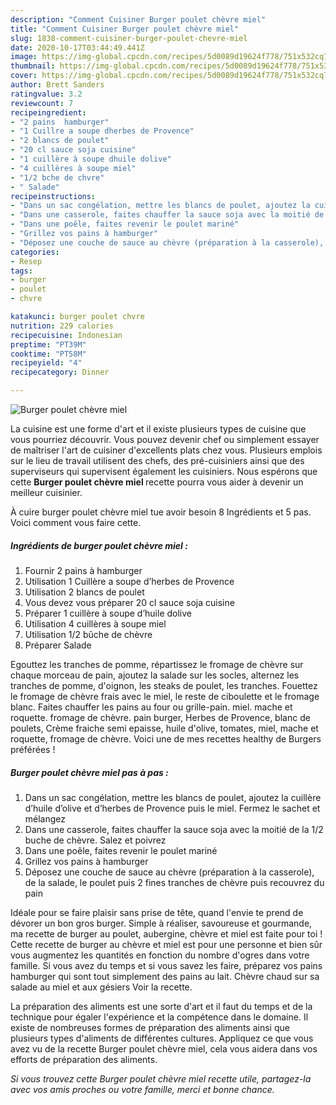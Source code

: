 ```yaml
---
description: "Comment Cuisiner Burger poulet chèvre miel"
title: "Comment Cuisiner Burger poulet chèvre miel"
slug: 1838-comment-cuisiner-burger-poulet-chevre-miel
date: 2020-10-17T03:44:49.441Z
image: https://img-global.cpcdn.com/recipes/5d0089d19624f778/751x532cq70/burger-poulet-chevre-miel-photo-principale-de-la-recette.jpg
thumbnail: https://img-global.cpcdn.com/recipes/5d0089d19624f778/751x532cq70/burger-poulet-chevre-miel-photo-principale-de-la-recette.jpg
cover: https://img-global.cpcdn.com/recipes/5d0089d19624f778/751x532cq70/burger-poulet-chevre-miel-photo-principale-de-la-recette.jpg
author: Brett Sanders
ratingvalue: 3.2
reviewcount: 7
recipeingredient:
- "2 pains  hamburger"
- "1 Cuillre a soupe dherbes de Provence"
- "2 blancs de poulet"
- "20 cl sauce soja cuisine"
- "1 cuillère à soupe dhuile dolive"
- "4 cuillères à soupe miel"
- "1/2 bche de chvre"
- " Salade"
recipeinstructions:
- "Dans un sac congélation, mettre les blancs de poulet, ajoutez la cuillère d’huile d’olive et d’herbes de Provence puis le miel. Fermez le sachet et mélangez"
- "Dans une casserole, faites chauffer la sauce soja avec la moitié de la 1/2 buche de chèvre. Salez et poivrez"
- "Dans une poêle, faites revenir le poulet mariné"
- "Grillez vos pains à hamburger"
- "Déposez une couche de sauce au chèvre (préparation à la casserole), de la salade, le poulet puis 2 fines tranches de chèvre puis recouvrez du pain"
categories:
- Resep
tags:
- burger
- poulet
- chvre

katakunci: burger poulet chvre 
nutrition: 229 calories
recipecuisine: Indonesian
preptime: "PT39M"
cooktime: "PT58M"
recipeyield: "4"
recipecategory: Dinner

---
```



![Burger poulet chèvre miel](https://img-global.cpcdn.com/recipes/5d0089d19624f778/751x532cq70/burger-poulet-chevre-miel-photo-principale-de-la-recette.jpg)

La cuisine est une forme d'art et il existe plusieurs types de cuisine que vous pourriez découvrir. Vous pouvez devenir chef ou simplement essayer de maîtriser l'art de cuisiner d'excellents plats chez vous. Plusieurs emplois sur le lieu de travail utilisent des chefs, des pré-cuisiniers ainsi que des superviseurs qui supervisent également les cuisiniers. Nous espérons que cette <strong> Burger poulet chèvre miel </strong> recette pourra vous aider à devenir un meilleur cuisinier.

<!--inarticleads1-->

À cuire burger poulet chèvre miel tue avoir besoin 8 Ingrédients et 5 pas. Voici comment vous faire cette.

##### Ingrédients de burger poulet chèvre miel :

1. Fournir 2 pains à hamburger
1. Utilisation 1 Cuillère a soupe d’herbes de Provence
1. Utilisation 2 blancs de poulet
1. Vous devez vous préparer 20 cl sauce soja cuisine
1. Préparer 1 cuillère à soupe d’huile dolive
1. Utilisation 4 cuillères à soupe miel
1. Utilisation 1/2 bûche de chèvre
1. Préparer  Salade


Egouttez les tranches de pomme, répartissez le fromage de chèvre sur chaque morceau de pain, ajoutez la salade sur les socles, alternez les tranches de pomme, d&#39;oignon, les steaks de poulet, les tranches. Fouettez le fromage de chèvre frais avec le miel, le reste de ciboulette et le fromage blanc. Faites chauffer les pains au four ou grille-pain. miel. mache et roquette. fromage de chèvre. pain burger, Herbes de Provence, blanc de poulets, Crème fraiche semi epaisse, huile d&#39;olive, tomates, miel, mache et roquette, fromage de chèvre. Voici une de mes recettes healthy de Burgers préférées ! 

<!--inarticleads2-->

##### Burger poulet chèvre miel pas à pas :

1. Dans un sac congélation, mettre les blancs de poulet, ajoutez la cuillère d’huile d’olive et d’herbes de Provence puis le miel. Fermez le sachet et mélangez
1. Dans une casserole, faites chauffer la sauce soja avec la moitié de la 1/2 buche de chèvre. Salez et poivrez
1. Dans une poêle, faites revenir le poulet mariné
1. Grillez vos pains à hamburger
1. Déposez une couche de sauce au chèvre (préparation à la casserole), de la salade, le poulet puis 2 fines tranches de chèvre puis recouvrez du pain


Idéale pour se faire plaisir sans prise de tête, quand l&#39;envie te prend de dévorer un bon gros burger. Simple à réaliser, savoureuse et gourmande, ma recette de burger au poulet, aubergine, chèvre et miel est faite pour toi ! Cette recette de burger au chèvre et miel est pour une personne et bien sûr vous augmentez les quantités en fonction du nombre d&#39;ogres dans votre famille. Si vous avez du temps et si vous savez les faire, préparez vos pains hamburger qui sont tout simplement des pains au lait. Chèvre chaud sur sa salade au miel et aux gésiers Voir la recette. 

<!--inarticleads1-->

<p>
La préparation des aliments est une sorte d'art et il faut du temps et de la technique pour égaler l'expérience et la compétence dans le domaine. Il existe de nombreuses formes de préparation des aliments ainsi que plusieurs types d'aliments de différentes cultures. Appliquez ce que vous avez vu de la recette Burger poulet chèvre miel, cela vous aidera dans vos efforts de préparation des aliments.
</p>

<p>
<i>Si vous trouvez cette Burger poulet chèvre miel recette utile, partagez-la avec vos amis proches ou votre famille, merci et bonne chance.</i>
</p>
